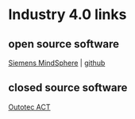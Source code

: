 # Industry 4.0 links

## open source software
[Siemens MindSphere](https://siemens.mindsphere.io/en) | [github](https://github.com/mindsphere)

## closed source software
[Outotec ACT](https://www.outotec.com/products-and-services/technologies/analyzers-and-automation/act-advanced-process-control/)
